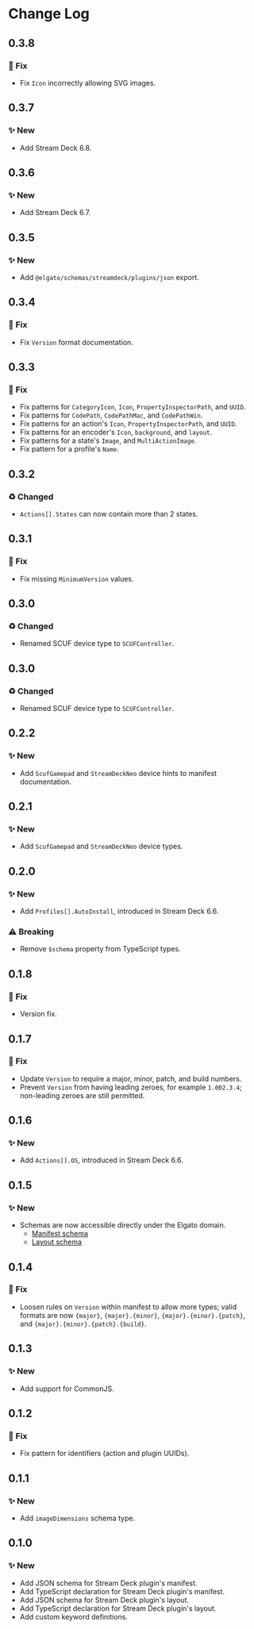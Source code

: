 <!--

## {version}

⚠️ Breaking change
✨ New
🐞 Fix
♻️ Refactor / Enhance / Update

-->

# Change Log

## 0.3.8

### 🐞 Fix

-   Fix `Icon` incorrectly allowing SVG images.

## 0.3.7

### ✨ New

-   Add Stream Deck 6.8.

## 0.3.6

### ✨ New

-   Add Stream Deck 6.7.

## 0.3.5

### ✨ New

-   Add `@elgato/schemas/streamdeck/plugins/json` export.

## 0.3.4

### 🐞 Fix

-   Fix `Version` format documentation.

## 0.3.3

### 🐞 Fix

-   Fix patterns for `CategoryIcon`, `Icon`, `PropertyInspectorPath`, and `UUID`.
-   Fix patterns for `CodePath`, `CodePathMac`, and `CodePathWin`.
-   Fix patterns for an action's `Icon`, `PropertyInspectorPath`, and `UUID`.
-   Fix patterns for an encoder's `Icon`, `background`, and `layout`.
-   Fix patterns for a state's `Image`, and `MultiActionImage`.
-   Fix pattern for a profile's `Name`.

## 0.3.2

### ♻️ Changed

-   `Actions[].States` can now contain more than 2 states.

## 0.3.1

### 🐞 Fix

-   Fix missing `MinimumVersion` values.

## 0.3.0

### ♻️ Changed

-   Renamed SCUF device type to `SCUFController`.

## 0.3.0

### ♻️ Changed

-   Renamed SCUF device type to `SCUFController`.

## 0.2.2

### ✨ New

-   Add `ScufGamepad` and `StreamDeckNeo` device hints to manifest documentation.

## 0.2.1

### ✨ New

-   Add `ScufGamepad` and `StreamDeckNeo` device types.

## 0.2.0

### ✨ New

-   Add `Profiles[].AutoInstall`, introduced in Stream Deck 6.6.

### ⚠️ Breaking

-   Remove `$schema` property from TypeScript types.

## 0.1.8

### 🐞 Fix

-   Version fix.

## 0.1.7

### 🐞 Fix

-   Update `Version` to require a major, minor, patch, and build numbers.
-   Prevent `Version` from having leading zeroes, for example `1.002.3.4`; non-leading zeroes are still permitted.

## 0.1.6

### ✨ New

-   Add `Actions[].OS`, introduced in Stream Deck 6.6.

## 0.1.5

### ✨ New

-   Schemas are now accessible directly under the Elgato domain.
    -   [Manifest schema](https://schemas.elgato.com/streamdeck/plugins/manifest.json)
    -   [Layout schema](https://schemas.elgato.com/streamdeck/plugins/layout.json)

## 0.1.4

### 🐞 Fix

-   Loosen rules on `Version` within manifest to allow more types; valid formats are now `{major}`, `{major}.{minor}`, `{major}.{minor}.{patch}`, and `{major}.{minor}.{patch}.{build}`.

## 0.1.3

### ✨ New

-   Add support for CommonJS.

## 0.1.2

### 🐞 Fix

-   Fix pattern for identifiers (action and plugin UUIDs).

## 0.1.1

### ✨ New

-   Add `imageDimensions` schema type.

## 0.1.0

### ✨ New

-   Add JSON schema for Stream Deck plugin's manifest.
-   Add TypeScript declaration for Stream Deck plugin's manifest.
-   Add JSON schema for Stream Deck plugin's layout.
-   Add TypeScript declaration for Stream Deck plugin's layout.
-   Add custom keyword definitions.

